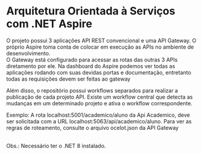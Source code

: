 # Arquitetura Orientada à Serviços com .NET Aspire

O projeto possui 3 aplicações API REST convencional e uma API Gateway. O próprio Aspire toma conta de colocar em execução as APIs no ambiente de desenvolvimento. <br/>
O Gateway está configurado para acessar as rotas das outras 3 APIs diretamento por ele. Na dashboard do Aspire podemos ver todas as aplicações rodando com suas devidas portas e documentação, entretanto todas as requisições devem ser feitas ao gateway<br/>

Além disso, o repositório possui workflows separados para realizar a publicação de cada projeto API. Existe um workflow central que detecta as mudanças em um determinado projeto e ativa o workflow correspondente.<br>

Exemplo:
A rota localhost:5001/academico/aluno da Api Academico, deve ser solicitada com a URL localhost:5063/api/academico/aluno. Para ver as regras de roteamento, consulte o arquivo ocelot.json da API Gateway<br/><br/>

Obs.: Necessário ter o .NET 8 instalado.
